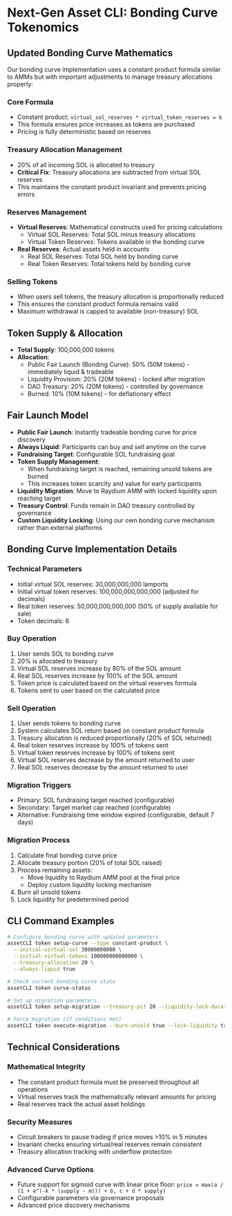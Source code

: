 # Next-Gen Asset CLI: Bonding Curve Tokenomics

## Updated Bonding Curve Mathematics

Our bonding curve implementation uses a constant product formula similar to AMMs but with important adjustments to manage treasury allocations properly:

### Core Formula

- Constant product: `virtual_sol_reserves * virtual_token_reserves = k`
- This formula ensures price increases as tokens are purchased
- Pricing is fully deterministic based on reserves

### Treasury Allocation Management

- 20% of all incoming SOL is allocated to treasury
- **Critical Fix**: Treasury allocations are subtracted from virtual SOL reserves
- This maintains the constant product invariant and prevents pricing errors

### Reserves Management

- **Virtual Reserves**: Mathematical constructs used for pricing calculations
  - Virtual SOL Reserves: Total SOL minus treasury allocations
  - Virtual Token Reserves: Tokens available in the bonding curve
- **Real Reserves**: Actual assets held in accounts
  - Real SOL Reserves: Total SOL held by bonding curve
  - Real Token Reserves: Total tokens held by bonding curve

### Selling Tokens

- When users sell tokens, the treasury allocation is proportionally reduced
- This ensures the constant product formula remains valid
- Maximum withdrawal is capped to available (non-treasury) SOL

## Token Supply & Allocation

- **Total Supply**: 100,000,000 tokens
- **Allocation**:
  - Public Fair Launch (Bonding Curve): 50% (50M tokens) - immediately liquid & tradeable
  - Liquidity Provision: 20% (20M tokens) - locked after migration
  - DAO Treasury: 20% (20M tokens) - controlled by governance
  - Burned: 10% (10M tokens) - for deflationary effect

## Fair Launch Model

- **Public Fair Launch**: Instantly tradeable bonding curve for price discovery
- **Always Liquid**: Participants can buy and sell anytime on the curve
- **Fundraising Target**: Configurable SOL fundraising goal
- **Token Supply Management**:
  - When fundraising target is reached, remaining unsold tokens are burned
  - This increases token scarcity and value for early participants
- **Liquidity Migration**: Move to Raydium AMM with locked liquidity upon reaching target
- **Treasury Control**: Funds remain in DAO treasury controlled by governance
- **Custom Liquidity Locking**: Using our own bonding curve mechanism rather than external platforms

## Bonding Curve Implementation Details

### Technical Parameters

- Initial virtual SOL reserves: 30,000,000,000 lamports
- Initial virtual token reserves: 100,000,000,000,000 (adjusted for decimals)
- Real token reserves: 50,000,000,000,000 (50% of supply available for sale)
- Token decimals: 6

### Buy Operation

1. User sends SOL to bonding curve
2. 20% is allocated to treasury
3. Virtual SOL reserves increase by 80% of the SOL amount
4. Real SOL reserves increase by 100% of the SOL amount
5. Token price is calculated based on the virtual reserves formula
6. Tokens sent to user based on the calculated price

### Sell Operation

1. User sends tokens to bonding curve
2. System calculates SOL return based on constant product formula
3. Treasury allocation is reduced proportionally (20% of SOL returned)
4. Real token reserves increase by 100% of tokens sent
5. Virtual token reserves increase by 100% of tokens sent
6. Virtual SOL reserves decrease by the amount returned to user
7. Real SOL reserves decrease by the amount returned to user

### Migration Triggers

- Primary: SOL fundraising target reached (configurable)
- Secondary: Target market cap reached (configurable)
- Alternative: Fundraising time window expired (configurable, default 7 days)

### Migration Process

1. Calculate final bonding curve price
2. Allocate treasury portion (20% of total SOL raised)
3. Process remaining assets:
   - Move liquidity to Raydium AMM pool at the final price
   - Deploy custom liquidity locking mechanism
4. Burn all unsold tokens
5. Lock liquidity for predetermined period

## CLI Command Examples

```bash
# Configure bonding curve with updated parameters
assetCLI token setup-curve --type constant-product \
  --initial-virtual-sol 30000000000 \
  --initial-virtual-tokens 100000000000000 \
  --treasury-allocation 20 \
  --always-liquid true

# Check current bonding curve state
assetCLI token curve-status

# Set up migration parameters
assetCLI token setup-migration --treasury-pct 20 --liquidity-lock-duration 180d

# Force migration (if conditions met)
assetCLI token execute-migration --burn-unsold true --lock-liquidity true
```

## Technical Considerations

### Mathematical Integrity

- The constant product formula must be preserved throughout all operations
- Virtual reserves track the mathematically relevant amounts for pricing
- Real reserves track the actual asset holdings

### Security Measures

- Circuit breakers to pause trading if price moves >10% in 5 minutes
- Invariant checks ensuring virtual/real reserves remain consistent
- Treasury allocation tracking with underflow protection

### Advanced Curve Options

- Future support for sigmoid curve with linear price floor:
  `price = max(a / (1 + e^(-k * (supply - m))) + b, c + d * supply)`
- Configurable parameters via governance proposals
- Advanced price discovery mechanisms

